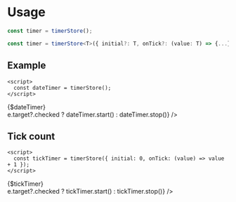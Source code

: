 <script lang="ts">
	import { Switch, timerStore } from 'svelte-ux';
	import Preview from '$lib/components/Preview.svelte';

  const dateTimer = timerStore({ initial: new Date(), onTick: () => new Date() })
  let { isRunning: isDateRunning } = $derived(dateTimer);

  const tickTimer = timerStore({ initial: 0, onTick: (value) => value + 1 })
  let { isRunning: isTickRunning } = $derived(tickTimer);
</script>

<h1>Usage</h1>

```js
const timer = timerStore();
```

```ts
const timer = timerStore<T>({ initial?: T, onTick?: (value: T) => {...}, delay?: number, disabled?: boolean })
```

<h2>Example</h2>

```svelte
<script>
  const dateTimer = timerStore();
</script>
```

<Preview>
  <div>{$dateTimer}</div>
  <Switch checked={$isDateRunning} onchange={e => e.target?.checked ? dateTimer.start() : dateTimer.stop()} />
</Preview>

<h2>Tick count</h2>

```svelte
<script>
  const tickTimer = timerStore({ initial: 0, onTick: (value) => value + 1 });
</script>
```

<Preview>
  <div>{$tickTimer}</div>
  <Switch checked={$isTickRunning} onchange={e => e.target?.checked ? tickTimer.start() : tickTimer.stop()} />
</Preview>
